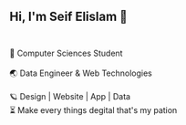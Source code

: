 ## Hi, I'm Seif Elislam 💫 </br> </br>
🧠 Computer Sciences Student </br>  
🌏 Data Engineer & Web Technologies </br>    
🪐 Design | Website | App | Data </br>
⏳ Make every things degital that's my pation </br>    
